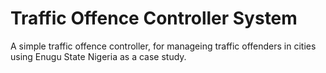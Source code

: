 # Traffic Offence Controller System
<p style="text: center"> A simple traffic offence controller, for manageing traffic offenders in cities using Enugu State Nigeria as a case study.</p>


